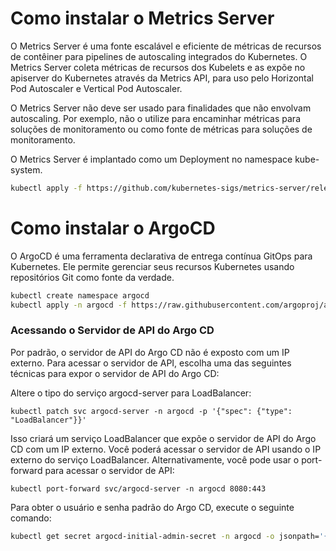 # Como instalar o Metrics Server

O Metrics Server é uma fonte escalável e eficiente de métricas de recursos de contêiner para pipelines de autoscaling integrados do Kubernetes. O Metrics Server coleta métricas de recursos dos Kubelets e as expõe no apiserver do Kubernetes através da Metrics API, para uso pelo Horizontal Pod Autoscaler e Vertical Pod Autoscaler.

O Metrics Server não deve ser usado para finalidades que não envolvam autoscaling. Por exemplo, não o utilize para encaminhar métricas para soluções de monitoramento ou como fonte de métricas para soluções de monitoramento.

O Metrics Server é implantado como um Deployment no namespace kube-system.

```bash
kubectl apply -f https://github.com/kubernetes-sigs/metrics-server/releases/latest/download/components.yaml
```

# Como instalar o ArgoCD
O ArgoCD é uma ferramenta declarativa de entrega contínua GitOps para Kubernetes. Ele permite gerenciar seus recursos Kubernetes usando repositórios Git como fonte da verdade.

```bash
kubectl create namespace argocd
kubectl apply -n argocd -f https://raw.githubusercontent.com/argoproj/argo-cd/stable/manifests/install.yaml
```

### Acessando o Servidor de API do Argo CD
Por padrão, o servidor de API do Argo CD não é exposto com um IP externo. Para acessar o servidor de API, escolha uma das seguintes técnicas para expor o servidor de API do Argo CD:

Altere o tipo do serviço argocd-server para LoadBalancer:
```
kubectl patch svc argocd-server -n argocd -p '{"spec": {"type": "LoadBalancer"}}'
```
Isso criará um serviço LoadBalancer que expõe o servidor de API do Argo CD com um IP externo. Você poderá acessar o servidor de API usando o IP externo do serviço LoadBalancer.
Alternativamente, você pode usar o port-forward para acessar o servidor de API:
```
kubectl port-forward svc/argocd-server -n argocd 8080:443
```

Para obter o usuário e senha padrão do Argo CD, execute o seguinte comando:
```bash
kubectl get secret argocd-initial-admin-secret -n argocd -o jsonpath='{.data.password}' | base64 -d
```

